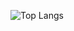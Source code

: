  ![Top Langs](https://github-readme-stats.vercel.app/api/top-langs/?username=Smartisek&hide=css,scss,html&theme=tokyonight)
